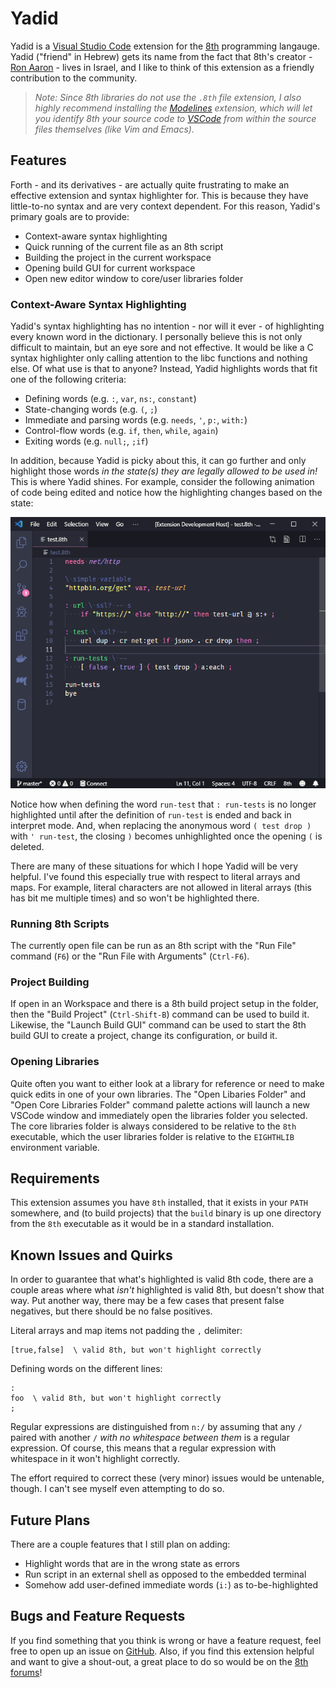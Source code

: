 # Yadid

Yadid is a [Visual Studio Code][vscode] extension for the [8th][8th] programming langauge. Yadid ("friend" in Hebrew) gets its name from the fact that 8th's creator - [Ron Aaron][ron] - lives in Israel, and I like to think of this extension as a friendly contribution to the community.

> _Note: Since 8th libraries do not use the `.8th` file extension, I also highly recommend installing the [Modelines][modelines] extension, which will let you identify 8th your source code to [VSCode][vscode] from within the source files themselves (like Vim and Emacs)._

## Features

Forth - and its derivatives - are actually quite frustrating to make an effective extension and syntax highlighter for. This is because they have little-to-no syntax and are very context dependent. For this reason, Yadid's primary goals are to provide:

* Context-aware syntax highlighting
* Quick running of the current file as an 8th script
* Building the project in the current workspace
* Opening build GUI for current workspace
* Open new editor window to core/user libraries folder

### Context-Aware Syntax Highlighting

Yadid's syntax highlighting has no intention - nor will it ever - of highlighting every known word in the dictionary. I personally believe this is not only difficult to maintain, but an eye sore and not effective. It would be like a C syntax highlighter only calling attention to the libc functions and nothing else. Of what use is that to anyone? Instead, Yadid highlights words that fit one of the following criteria:

* Defining words (e.g. `:`, `var`, `ns:`, `constant`)
* State-changing words (e.g. `(`, `;`)
* Immediate and parsing words (e.g. `needs`, `'`, `p:`, `with:`)
* Control-flow words (e.g. `if`, `then`, `while`, `again`)
* Exiting words (e.g. `null;`, `;if`)

In addition, because Yadid is picky about this, it can go further and only highlight those words _in the state(s) they are legally allowed to be used in!_ This is where Yadid shines. For example, consider the following animation of code being edited and notice how the highlighting changes based on the state:

![context-aware-highlighting](images/screencast.gif)

Notice how when defining the word `run-test` that `: run-tests` is no longer highlighted until after the definition of `run-test` is ended and back in interpret mode. And, when replacing the anonymous word `( test drop )` with `' run-test`, the closing `)` becomes unhighlighted once the opening `(` is deleted.

There are many of these situations for which I hope Yadid will be very helpful. I've found this especially true with respect to literal arrays and maps. For example, literal characters are not allowed in literal arrays (this has bit me multiple times) and so won't be highlighted there.

### Running 8th Scripts

The currently open file can be run as an 8th script with the "Run File" command (`F6`) or the "Run File with Arguments" (`Ctrl-F6`).

### Project Building

If open in an Workspace and there is a 8th build project setup in the folder, then the "Build Project" (`Ctrl-Shift-B`) command can be used to build it. Likewise, the "Launch Build GUI" command can be used to start the 8th build GUI to create a project, change its configuration, or build it.

### Opening Libraries

Quite often you want to either look at a library for reference or need to make quick edits in one of your own libraries. The "Open Libaries Folder" and "Open Core Libraries Folder" command palette actions will launch a new VSCode window and immediately open the libraries folder you selected. The core libraries folder is always considered to be relative to the `8th` executable, which the user libraries folder is relative to the `EIGHTHLIB` environment variable.

## Requirements

This extension assumes you have `8th` installed, that it exists in your `PATH` somewhere, and (to build projects) that the `build` binary is up one directory from the `8th` executable as it would be in a standard installation.

## Known Issues and Quirks

In order to guarantee that what's highlighted is valid 8th code, there are a couple areas where what _isn't_ highlighted is valid 8th, but doesn't show that way. Put another way, there may be a few cases that present false negatives, but there should be no false positives.

Literal arrays and map items not padding the `,` delimiter:

```8th
[true,false]  \ valid 8th, but won't highlight correctly
```

Defining words on the different lines:

```8th
:
foo  \ valid 8th, but won't highlight correctly
;
```

Regular expressions are distinguished from `n:/` by assuming that any `/` paired with another `/` _with no whitespace between them_ is a regular expression. Of course, this means that a regular expression with whitespace in it won't highlight correctly.

The effort required to correct these (very minor) issues would be untenable, though. I can't see myself even attempting to do so.

## Future Plans

There are a couple features that I still plan on adding:

* Highlight words that are in the wrong state as errors
* Run script in an external shell as opposed to the embedded terminal
* Somehow add user-defined immediate words (`i:`) as to-be-highlighted

## Bugs and Feature Requests

If you find something that you think is wrong or have a feature request, feel free to open up an issue on [GitHub][issues]. Also, if you find this extension helpful and want to give a shout-out, a great place to do so would be on the [8th forums][forums]!


[vscode]: https://code.visualstudio.com/
[8th]: https://8th-dev.com/
[ron]: https://8th-dev.com/aboutus#ron
[forums]: https://8th-dev.com/forum
[issues]: https://github.com/massung/yadid/issues
[modelines]: https://marketplace.visualstudio.com/items?itemName=chrislajoie.vscode-modelines
